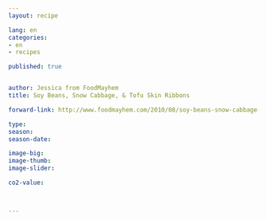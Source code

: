 ```yaml
---
layout: recipe

lang: en
categories:
- en
- recipes

published: true


author: Jessica from FoodMayhem
title: Soy Beans, Snow Cabbage, & Tofu Skin Ribbons

forward-link: http://www.foodmayhem.com/2010/08/soy-beans-snow-cabbage-tofu-skin-ribbons.html

type: 
season: 
season-date:  

image-big: 
image-thumb: 
image-slider: 

co2-value: 



---
```

